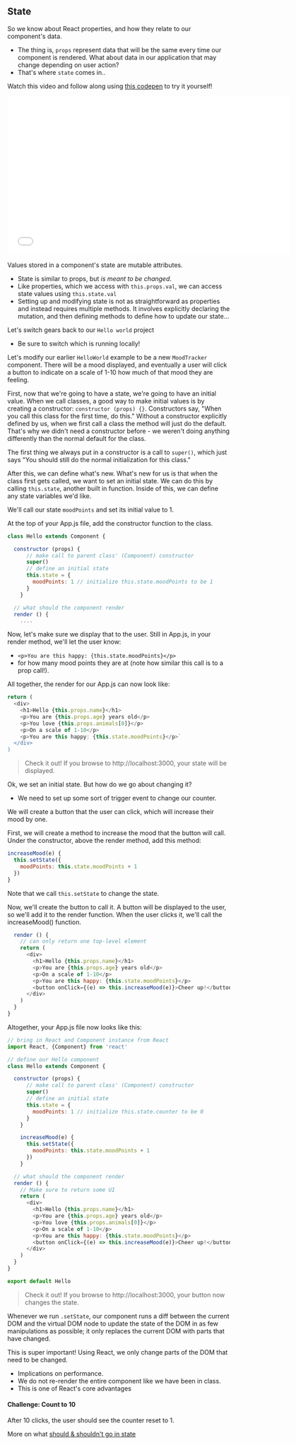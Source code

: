
## State

So we know about React properties, and how they relate to our component's data.
* The thing is, `props` represent data that will be the same every time our component is rendered. What about data in our application that may change depending on user action?
* That's where `state` comes in..


Watch this video and follow along using [this codepen](https://codepen.io/susir/pen/GWONLp) to try it yourself!

<iframe src="//fast.wistia.net/embed/iframe/3ldc3tnyv0?seo=false" title="Wistia video player" allowtransparency="true" frameborder="0" scrolling="no" class="wistia_embed" name="wistia_embed" allowfullscreen mozallowfullscreen webkitallowfullscreen oallowfullscreen msallowfullscreen width="640" height="360"></iframe>


Values stored in a component's state are mutable attributes.
* State is similar to props, but *is meant to be changed*.
* Like properties, which we access with `this.props.val`, we can access state values using `this.state.val`
* Setting up and modifying state is not as straightforward as properties and instead requires multiple methods. It involves explicitly declaring the mutation, and then defining methods to define how to update our state...

Let's switch gears back to our `Hello world` project
* Be sure to switch which is running locally!

Let's modify our earlier `HelloWorld` example to be a new `MoodTracker` component. There will be a mood displayed, and eventually a user will click a button to indicate on a scale of 1-10 how much of that mood they are feeling.

First, now that we're going to have a state, we're going to have an initial value. When we call classes, a good way to make initial values is by creating a constructor: `constructor (props) {}`. Constructors say, "When you call this class for the first time, do this." Without a constructor explicitly defined by us, when we first call a class the method will just do the default. That's why we didn't need a constructor before - we weren't doing anything differently than the normal default for the class.

The first thing we always put in a constructor is a call to `super()`, which just says "You should still do the normal initialization for this class."

After this, we can define what's new. What's new for us is that when the class first gets called, we want to set an initial state. We can do this by calling `this.state`, another built in function. Inside of this, we can define any state variables we'd like.

We'll call our state `moodPoints` and set its initial value to 1.

At the top of your App.js file, add the constructor function to the class.

```js
class Hello extends Component {

  constructor (props) {
      // make call to parent class' (Component) constructor
      super()
      // define an initial state
      this.state = {
        moodPoints: 1 // initialize this.state.moodPoints to be 1
      }
    }

  // what should the component render
  render () {
    ....
```
Now, let's make sure we display that to the user. Still in App.js, in your render method, we'll let the user know:
* `<p>You are this happy: {this.state.moodPoints}</p>`
 * for how many mood points they are at  (note how similar this call is to a prop call!).

All together, the render for our App.js can now look like:
```js
return (
  <div>
    <h1>Hello {this.props.name}</h1>
    <p>You are {this.props.age} years old</p>
    <p>You love {this.props.animals[0]}</p>
    <p>On a scale of 1-10</p>
    <p>You are this happy: {this.state.moodPoints}</p>`
  </div>
)
```
> Check it out! If you browse to http://localhost:3000, your state will be displayed.


Ok, we set an initial state. But how do we go about changing it?
* We need to set up some sort of trigger event to change our counter.

We will create a button that the user can click, which will increase their mood by one.

First, we will create a method to increase the mood that the button will call. Under the constructor, above the render method, add this method:

```js
increaseMood(e) {
  this.setState({
    moodPoints: this.state.moodPoints + 1
  })
}
```
Note that we call `this.setState` to change the state.

Now, we'll create the button to call it. A button will be displayed to the user, so we'll add it to the render function. When the user clicks it, we'll call the increaseMood() function.

```js
  render () {
    // can only return one top-level element
    return (
      <div>
        <h1>Hello {this.props.name}</h1>
        <p>You are {this.props.age} years old</p>
        <p>On a scale of 1-10</p>
        <p>You are this happy: {this.state.moodPoints}</p>
        <button onClick={(e) => this.increaseMood(e)}>Cheer up!</button>
      </div>
    )
  }
}
```

Altogether, your App.js file now looks like this:

```js
// bring in React and Component instance from React
import React, {Component} from 'react'

// define our Hello component
class Hello extends Component {

  constructor (props) {
      // make call to parent class' (Component) constructor
      super()
      // define an initial state
      this.state = {
        moodPoints: 1 // initialize this.state.counter to be 0
      }
    }

    increaseMood(e) {
      this.setState({
        moodPoints: this.state.moodPoints + 1
      })
    }

  // what should the component render
  render () {
    // Make sure to return some UI
    return (
      <div>
        <h1>Hello {this.props.name}</h1>
        <p>You are {this.props.age} years old</p>
        <p>You love {this.props.animals[0]}</p>
        <p>On a scale of 1-10</p>
        <p>You are this happy: {this.state.moodPoints}</p>
        <button onClick={(e) => this.increaseMood(e)}>Cheer up!</button>
      </div>
    )
  }
}

export default Hello
```

> Check it out! If you browse to http://localhost:3000, your button now changes the state.

Whenever we run `.setState`, our component runs a diff between the current DOM and the virtual DOM node to update the state of the DOM in as few manipulations as possible; it only replaces the current DOM with parts that have changed.

This is super important! Using React, we only change parts of the DOM that need to be changed.

* Implications on performance.
* We do not re-render the entire component like we have been in class.
* This is one of React's core advantages

#### Challenge: Count to 10

After 10 clicks, the user should see the counter reset to 1.


More on what [should & shouldn't go in state](https://facebook.github.io/react/docs/state-and-lifecycle.html)

